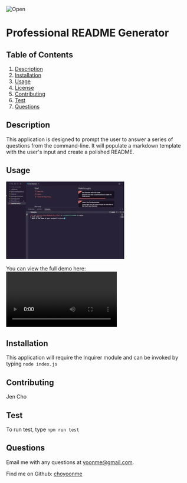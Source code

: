 ![Open](https://img.shields.io/badge/license-Open-green.svg)
# Professional README Generator

## Table of Contents
1. [Description](#description)
2. [Installation](#installation)
3. [Usage](#usage)
4. [License](#license)
5. [Contributing](#contributing)
6. [Test](#test)
7. [Questions](#questions)

## Description
This application is designed to prompt the user to answer a series of questions from the command-line. It will populate a markdown template with the user's input and create a polished README.

## Usage
![README Generator gif](/readmegif.gif)

You can view the full demo here: ![README Full Demo](./READMEdemo.mov)

## Installation
This application will require the Inquirer module and can be invoked by typing `node index.js`

## Contributing
Jen Cho

## Test
To run test, type `npm run test`

## Questions
Email me with any questions at yoonme@gmail.com.

Find me on Github: [choyoonme](http://www.github.com/choyoonme)

